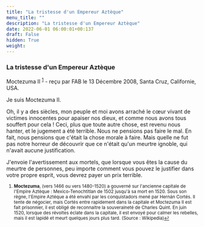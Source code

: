 ```yaml
---
title: "La tristesse d'un Empereur Aztèque"
menu_title: ""
description: "La tristesse d'un Empereur Aztèque"
date: 2022-06-01 06:00:01+00:137
draft: False
hidden: True
weight:
---
```

### La tristesse d'un Empereur Aztèque

Moctezuma II <sup id="a1">[1](#f1)</sup> - reçu par FAB le 13 Décembre 2008, Santa Cruz, Californie, USA.

Je suis Moctezuma II.

Oh, il y a des siècles, mon peuple et moi avons arraché le cœur vivant de victimes innocentes pour apaiser nos dieux, et comme nous avons tous souffert pour cela ! Ceci, plus que toute autre chose, est revenu nous hanter, et le jugement a été terrible. Nous ne pensions pas faire le mal. En fait, nous pensions que c'était la chose morale à faire. Mais quelle ne fut pas notre horreur de découvrir que ce n'était qu'un meurtre ignoble, qui n'avait aucune justification.

J'envoie l'avertissement aux mortels, que lorsque vous êtes la cause du meurtre de personnes, peu importe comment vous pouvez le justifier dans votre propre esprit, vous devrez payer un prix terrible.
<small>

1. <large id="f1"> **Moctezuma**, (vers 1466 ou vers 1480-1520) a gouverné sur l'ancienne capitale de l'Empire Aztèque : Mexico-Tenochtitlan de 1502 jusqu'à sa mort en 1520. Sous son règne, l'Empire Aztéque a été envahi par les conquistadors mené par Hernán Cortés. Il tente de négocier, mais Cortés entre rapidement dans la capitale et Moctezuma II est fait prisonnier, il est obligé de reconnaitre la souveraineté de Charles Quint. En juin 1520, lorsque des révoltes éclate dans la capitale, il est envoyé pour calmer les rebelles, mais il est lapidé et meurt quelques jours plus tard. (Source : Wikipedia)[↩](#a1)
